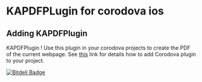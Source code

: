 KAPDFPLugin for corodova ios
=============


Adding KAPDFPlugin
------------------


KAPDFPlugin ! Use this  plugin in your corodova projects to create the PDF of the current webpage.
See [this][1] link for details how to add Corodova plugin to your project.
    
[1]:http://docs.phonegap.com/en/2.0.0/guide_plugin-development_ios_index.md.html    
    





[![Bitdeli Badge](https://d2weczhvl823v0.cloudfront.net/kaar3k/kapdfplugin/trend.png)](https://bitdeli.com/free "Bitdeli Badge")

